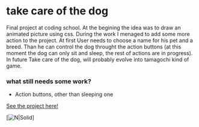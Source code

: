 
# take care of the dog
Final project at coding school. At the begining the idea was to
 draw an animated picture using css. During the work I menaged
 to add some more action to the project.
At first User needs to choose a name for his pet and a breed. Than he can control the dog throught the action buttons (at this moment
the dog can only sit and sleep, the rest of actions are in progress).
In future Take care of the dog, will probably evolve into tamagochi kind of game.

### what still needs some work?
 - Action buttons, other than sleeping one

[See the project here!](https://tomaszkiewiczanna.github.io/take-care-of-the-dog/)


 [![N|Solid](https://image.ibb.co/kQORbp/doggo.png)]
